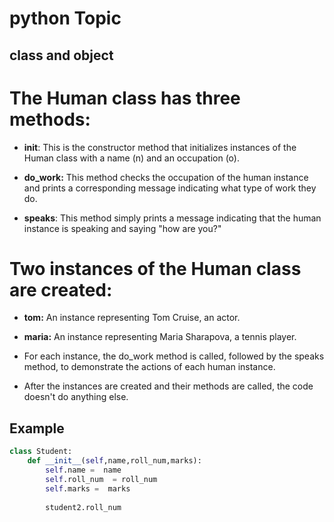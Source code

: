 # python Topic

## class and object

# **The Human class has three methods:**

- __init__: This is the constructor method that initializes instances of the Human class with a name (n) and an occupation (o).

- **do_work:** This method checks the occupation of the human instance and prints a corresponding message indicating what type of work they do.

- **speaks**: This method simply prints a message indicating that the human instance is speaking and saying "how are you?"

# **Two instances of the Human class are created:**

- **tom:** An instance representing Tom Cruise, an actor.

- **maria:** An instance representing Maria Sharapova, a tennis player.

- For each instance, the do_work method is called, followed by the speaks method, to demonstrate the actions of each human instance.

- After the instances are created and their methods are called, the code doesn't do anything else.  

## Example

```python
class Student:
    def __init__(self,name,roll_num,marks):
        self.name =  name
        self.roll_num  = roll_num
        self.marks =  marks
        
        student2.roll_num
```
